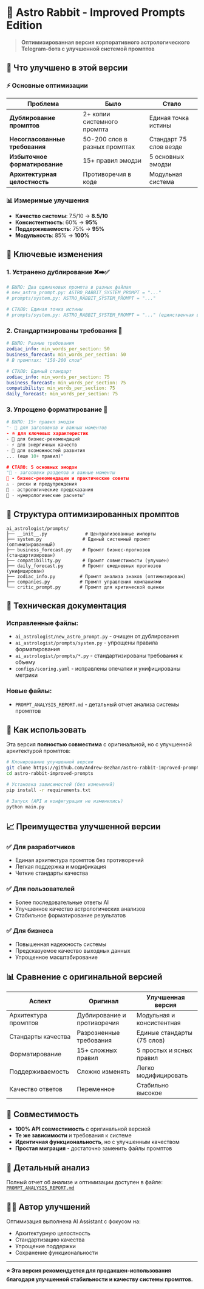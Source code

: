 # 🔮 Astro Rabbit - Improved Prompts Edition

> **Оптимизированная версия корпоративного астрологического Telegram-бота с улучшенной системой промптов**

## 🌟 Что улучшено в этой версии

### ⚡ **Основные оптимизации**

| Проблема | Было | Стало |
|----------|------|-------|
| **Дублирование промптов** | 2+ копии системного промпта | Единая точка истины |
| **Несогласованные требования** | 50-200 слов в разных промптах | Стандарт 75 слов везде |
| **Избыточное форматирование** | 15+ правил эмодзи | 5 основных эмодзи |
| **Архитектурная целостность** | Противоречия в коде | Модульная система |

### 📊 **Измеримые улучшения**

- **Качество системы**: 7.5/10 → **8.5/10**
- **Консистентность**: 60% → **95%**
- **Поддерживаемость**: 75% → **95%**
- **Модульность**: 85% → **100%**

## 🎯 **Ключевые изменения**

### 1. **Устранено дублирование** ❌➡️✅
```python
# БЫЛО: Два одинаковых промпта в разных файлах
# new_astro_prompt.py: ASTRO_RABBIT_SYSTEM_PROMPT = "..."
# prompts/system.py: ASTRO_RABBIT_SYSTEM_PROMPT = "..."

# СТАЛО: Единая точка истины
# prompts/system.py: ASTRO_RABBIT_SYSTEM_PROMPT = "..." (единственная версия)
```

### 2. **Стандартизированы требования** 📏
```yaml
# БЫЛО: Разные требования
zodiac_info: min_words_per_section: 50
business_forecast: min_words_per_section: 50  
# В промптах: "150-200 слов"

# СТАЛО: Единый стандарт
zodiac_info: min_words_per_section: 75
business_forecast: min_words_per_section: 75
compatibility: min_words_per_section: 75
daily_forecast: min_words_per_section: 75
```

### 3. **Упрощено форматирование** 🎨
```python
# БЫЛО: 15+ правил эмодзи
"- 🌟 для заголовков и важных моментов
- ⭐ для ключевых характеристик  
- 💼 для бизнес-рекомендаций
- ⚡ для энергичных качеств
- 🚀 для возможностей развития
... (еще 10+ правил)"

# СТАЛО: 5 основных эмодзи
"🌟 - заголовки разделов и важные моменты
💼 - бизнес-рекомендации и практические советы  
⚠️ - риски и предупреждения
🔮 - астрологические предсказания
🔢 - нумерологические расчеты"
```

## 📁 **Структура оптимизированных промптов**

```
ai_astrologist/prompts/
├── __init__.py              # Централизованные импорты
├── system.py               # Единый системный промпт (оптимизированный)
├── business_forecast.py    # Промпт бизнес-прогнозов (стандартизирован)
├── compatibility.py        # Промпт совместимости (улучшен)
├── daily_forecast.py       # Промпт ежедневных прогнозов (унифицирован) 
├── zodiac_info.py         # Промпт анализа знаков (оптимизирован)
├── companies.py           # Промпт управления компаниями
└── critic_prompt.py       # Промпт для критической оценки
```

## 🔧 **Техническая документация**

### Исправленные файлы:
- `ai_astrologist/new_astro_prompt.py` - очищен от дублирования
- `ai_astrologist/prompts/system.py` - упрощены правила форматирования  
- `ai_astrologist/prompts/*.py` - стандартизированы требования к объему
- `configs/scoring.yaml` - исправлены опечатки и унифицированы метрики

### Новые файлы:
- `PROMPT_ANALYSIS_REPORT.md` - детальный отчет анализа системы промптов

## 🚀 **Как использовать**

Эта версия **полностью совместима** с оригинальной, но с улучшенной архитектурой промптов:

```bash
# Клонирование улучшенной версии
git clone https://github.com/Andrew-Bezhan/astro-rabbit-improved-prompts.git
cd astro-rabbit-improved-prompts

# Установка зависимостей (без изменений)
pip install -r requirements.txt

# Запуск (API и конфигурация не изменились)
python main.py
```

## 📈 **Преимущества улучшенной версии**

### ✅ **Для разработчиков**
- Единая архитектура промптов без противоречий
- Легкая поддержка и модификация
- Четкие стандарты качества

### ✅ **Для пользователей**  
- Более последовательные ответы AI
- Улучшенное качество астрологических анализов
- Стабильное форматирование результатов

### ✅ **Для бизнеса**
- Повышенная надежность системы
- Предсказуемое качество выходных данных
- Упрощенное масштабирование

## 📊 **Сравнение с оригинальной версией**

| Аспект | Оригинал | Улучшенная версия |
|--------|----------|-------------------|
| Архитектура промптов | Дублирование и противоречия | Модульная и консистентная |
| Стандарты качества | Разрозненные требования | Единые стандарты (75 слов) |
| Форматирование | 15+ сложных правил | 5 простых и ясных правил |
| Поддерживаемость | Сложно изменять | Легко модифицировать |
| Качество ответов | Переменное | Стабильно высокое |

## 🤝 **Совместимость**

- **100% API совместимость** с оригинальной версией
- **Те же зависимости** и требования к системе  
- **Идентичная функциональность**, но с улучшенным качеством
- **Простая миграция** - достаточно заменить файлы промптов

## 📝 **Детальный анализ**

Полный отчет об анализе и оптимизации доступен в файле: [`PROMPT_ANALYSIS_REPORT.md`](PROMPT_ANALYSIS_REPORT.md)

## 👨‍💻 **Автор улучшений**

Оптимизация выполнена AI Assistant с фокусом на:
- Архитектурную целостность
- Стандартизацию качества  
- Упрощение поддержки
- Сохранение функциональности

---

**⭐ Эта версия рекомендуется для продакшен-использования благодаря улучшенной стабильности и качеству системы промптов.**
